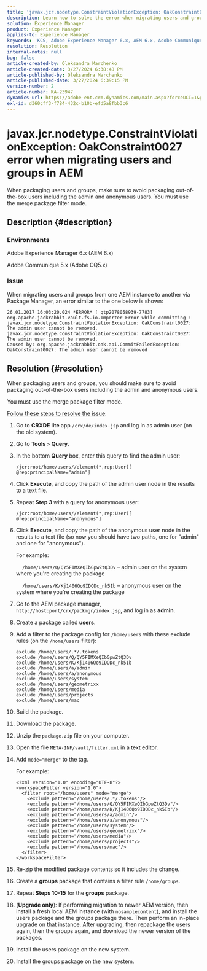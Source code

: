 ```yaml
---
title: 'javax.jcr.nodetype.ConstraintViolationException: OakConstraint0027 error when migrating users and groups in AEM'
description: Learn how to solve the error when migrating users and groups from one AEM instance to another via Package Manager.
solution: Experience Manager
product: Experience Manager
applies-to: Experience Manager
keywords: 'KCS, Adobe Experience Manager 6.x, AEM 6.x, Adobe Communique 5.x, Adobe CQ5.x, javax.jcr.nodetype.ConstraintViolationException: OakConstraint0027 error, migrate, user, group'
resolution: Resolution
internal-notes: null
bug: false
article-created-by: Oleksandra Marchenko
article-created-date: 3/27/2024 6:38:48 PM
article-published-by: Oleksandra Marchenko
article-published-date: 3/27/2024 6:39:15 PM
version-number: 2
article-number: KA-23947
dynamics-url: https://adobe-ent.crm.dynamics.com/main.aspx?forceUCI=1&pagetype=entityrecord&etn=knowledgearticle&id=83c86e38-69ec-ee11-a203-6045bd045872
exl-id: d360cff3-f784-432c-b10b-efd5a8fbb3c6
---
```

# javax.jcr.nodetype.ConstraintViolationException: OakConstraint0027 error when migrating users and groups in AEM


When packaging users and groups, make sure to avoid packaging out-of-the-box users including the admin and anonymous users. You must use the merge package filter mode.

## Description {#description}


### Environments

Adobe Experience Manager 6.x (AEM 6.x)

Adobe Communique 5.x (Adobe CQ5.x)

### Issue

When migrating users and groups from one AEM instance to another via Package Manager, an error similar to the one below is shown:


```
26.01.2017 16:03:20.024 *ERROR* [ qtp2078058939-7783]  org.apache.jackrabbit.vault.fs.io.Importer Error while committing : javax.jcr.nodetype.ConstraintViolationException: OakConstraint0027: The admin user cannot be removed.
javax.jcr.nodetype.ConstraintViolationException: OakConstraint0027: The admin user cannot be removed.
Caused by: org.apache.jackrabbit.oak.api.CommitFailedException: OakConstraint0027: The admin user cannot be removed
```



## Resolution {#resolution}


When packaging users and groups, you should make sure to avoid packaging out-of-the-box users including the admin and anonymous users.

You must use the merge package filter mode.

<u>Follow these steps to resolve the issue</u>:

1. Go to <b>CRXDE lite</b> app `/crx/de/index.jsp` and log in as admin user (on the old system).
2. Go to <b>Tools</b> `>`  <b>Query</b>.
3. In the bottom <b>Query</b> box, enter this query to find the admin user:

    

    


    ```
    /jcr:root/home/users//element(*,rep:User)[ @rep:principalName="admin"]
    ```



    
4. Click <b>Execute</b>, and copy the path of the admin user node in the results to a text file.
5. Repeat <b>Step 3 </b>with a query for anonymous user:

    

    


    ```
    /jcr:root/home/users//element(*,rep:User)[ @rep:principalName="anonymous"]
    ```



    
6. Click <b>Execute</b>, and copy the path of the anonymous user node in the results to a text file (so now you should have two paths, one for "admin" and one for "anonymous").

    For example:

        `/home/users/Q/QY5FIMXeQIbGpwZtQ3Dv` – admin user on the system where you're creating the package

        `/home/users/K/Kj1406Qo9IDODc_nk5Ib` – anonymous user on the system where you're creating the package

    
7. Go to the AEM package manager, `http://host:port/crx/packmgr/index.jsp`, and log in as <b>admin</b>.
8. Create a package called <b>users</b>.

    
9. Add a filter to the package config for `/home/users` with these exclude rules (on the `/home/users` filter):

    


    ```
    exclude /home/users/.*/.tokens
    exclude /home/users/Q/QY5FIMXeQIbGpwZtQ3Dv
    exclude /home/users/K/Kj1406Qo9IDODc_nk5Ib
    exclude /home/users/a/admin
    exclude /home/users/a/anonymous
    exclude /home/users/system
    exclude /home/users/geometrixx
    exclude /home/users/media
    exclude /home/users/projects
    exclude /home/users/mac
    ```



    
10. Build the package.
11. Download the package.
12. Unzip the `package.zip` file on your computer.
13. Open the file `META-INF/vault/filter.xml` in a text editor.
14. Add `mode="merge"` to the tag.

    For example:

    


    ```
    <?xml version="1.0" encoding="UTF-8"?>
    <workspaceFilter version="1.0">
      <filter root="/home/users" mode="merge">
        <exclude pattern="/home/users/.*/.tokens"/>
        <exclude pattern="/home/users/Q/QY5FIMXeQIbGpwZtQ3Dv"/>
        <exclude pattern="/home/users/K/Kj1406Qo9IDODc_nk5Ib"/>
        <exclude pattern="/home/users/a/admin"/>
        <exclude pattern="/home/users/a/anonymous"/>
        <exclude pattern="/home/users/system"/>
        <exclude pattern="/home/users/geometrixx"/>
        <exclude pattern="/home/users/media"/>
        <exclude pattern="/home/users/projects"/>
        <exclude pattern="/home/users/mac"/>
      </filter>
    </workspaceFilter>
    ```



    
15. Re-zip the modified package contents so it includes the change.
16. Create a <b>groups</b> package that contains a filter rule `/home/groups`.
17. Repeat <b>Steps 10-15</b> for the <b>groups</b> package.
18. (<b>Upgrade only</b>): If performing migration to newer AEM version, then install a fresh local AEM instance (with `nosamplecontent`), and install the users package and the groups package there. Then perform an in-place upgrade on that instance. After upgrading, then repackage the users again, then the groups again, and download the newer version of the packages.
19. Install the users package on the new system.
20. Install the groups package on the new system.
